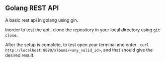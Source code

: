 ## Golang REST API

A basic rest api in golang using gin.
</br>

Inorder to test the api , clone the repository in your local directory using `git clone`.
</br>

After the setup is complete, to test open your terminal and enter
` curl http://localhost:8080/albums/<any_valid_id>`, and that should give the desired result.

